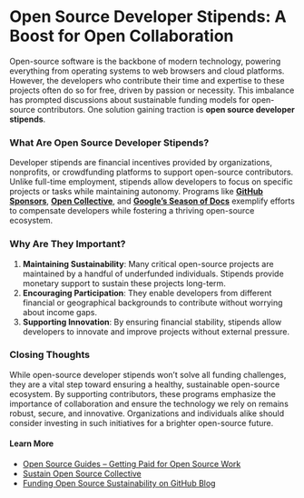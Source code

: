 # Open Source Developer Stipends: A Boost for Open Collaboration  

Open-source software is the backbone of modern technology, powering everything from operating systems to web browsers and cloud platforms. However, the developers who contribute their time and expertise to these projects often do so for free, driven by passion or necessity. This imbalance has prompted discussions about sustainable funding models for open-source contributors. One solution gaining traction is **open source developer stipends**.

### What Are Open Source Developer Stipends?

Developer stipends are financial incentives provided by organizations, nonprofits, or crowdfunding platforms to support open-source contributors. Unlike full-time employment, stipends allow developers to focus on specific projects or tasks while maintaining autonomy. Programs like [**GitHub Sponsors**](https://github.com/sponsors), [**Open Collective**](https://opencollective.com/), and [**Google’s Season of Docs**](https://developers.google.com/season-of-docs) exemplify efforts to compensate developers while fostering a thriving open-source ecosystem.

### Why Are They Important?

1. **Maintaining Sustainability**: Many critical open-source projects are maintained by a handful of underfunded individuals. Stipends provide monetary support to sustain these projects long-term.  
2. **Encouraging Participation**: They enable developers from different financial or geographical backgrounds to contribute without worrying about income gaps.  
3. **Supporting Innovation**: By ensuring financial stability, stipends allow developers to innovate and improve projects without external pressure.  

### Closing Thoughts  

While open-source developer stipends won’t solve all funding challenges, they are a vital step toward ensuring a healthy, sustainable open-source ecosystem. By supporting contributors, these programs emphasize the importance of collaboration and ensure the technology we rely on remains robust, secure, and innovative. Organizations and individuals alike should consider investing in such initiatives for a brighter open-source future.

#### Learn More  
- [Open Source Guides – Getting Paid for Open Source Work](https://opensource.guide/getting-paid/)  
- [Sustain Open Source Collective](https://sustainoss.org)  
- [Funding Open Source Sustainability on GitHub Blog](https://github.blog/2019-05-23-funding-open-source-sustainability/)
